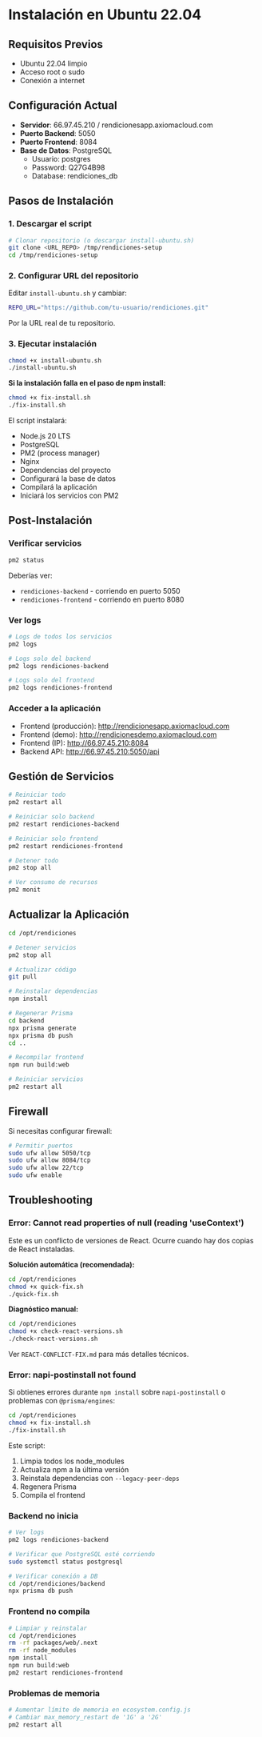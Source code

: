 # Instalación en Ubuntu 22.04

## Requisitos Previos

- Ubuntu 22.04 limpio
- Acceso root o sudo
- Conexión a internet

## Configuración Actual

- **Servidor**: 66.97.45.210 / rendicionesapp.axiomacloud.com
- **Puerto Backend**: 5050
- **Puerto Frontend**: 8084
- **Base de Datos**: PostgreSQL
  - Usuario: postgres
  - Password: Q27G4B98
  - Database: rendiciones_db

## Pasos de Instalación

### 1. Descargar el script

```bash
# Clonar repositorio (o descargar install-ubuntu.sh)
git clone <URL_REPO> /tmp/rendiciones-setup
cd /tmp/rendiciones-setup
```

### 2. Configurar URL del repositorio

Editar `install-ubuntu.sh` y cambiar:
```bash
REPO_URL="https://github.com/tu-usuario/rendiciones.git"
```

Por la URL real de tu repositorio.

### 3. Ejecutar instalación

```bash
chmod +x install-ubuntu.sh
./install-ubuntu.sh
```

**Si la instalación falla en el paso de npm install:**

```bash
chmod +x fix-install.sh
./fix-install.sh
```

El script instalará:
- Node.js 20 LTS
- PostgreSQL
- PM2 (process manager)
- Nginx
- Dependencias del proyecto
- Configurará la base de datos
- Compilará la aplicación
- Iniciará los servicios con PM2

## Post-Instalación

### Verificar servicios

```bash
pm2 status
```

Deberías ver:
- `rendiciones-backend` - corriendo en puerto 5050
- `rendiciones-frontend` - corriendo en puerto 8080

### Ver logs

```bash
# Logs de todos los servicios
pm2 logs

# Logs solo del backend
pm2 logs rendiciones-backend

# Logs solo del frontend
pm2 logs rendiciones-frontend
```

### Acceder a la aplicación

- Frontend (producción): http://rendicionesapp.axiomacloud.com
- Frontend (demo): http://rendicionesdemo.axiomacloud.com
- Frontend (IP): http://66.97.45.210:8084
- Backend API: http://66.97.45.210:5050/api

## Gestión de Servicios

```bash
# Reiniciar todo
pm2 restart all

# Reiniciar solo backend
pm2 restart rendiciones-backend

# Reiniciar solo frontend
pm2 restart rendiciones-frontend

# Detener todo
pm2 stop all

# Ver consumo de recursos
pm2 monit
```

## Actualizar la Aplicación

```bash
cd /opt/rendiciones

# Detener servicios
pm2 stop all

# Actualizar código
git pull

# Reinstalar dependencias
npm install

# Regenerar Prisma
cd backend
npx prisma generate
npx prisma db push
cd ..

# Recompilar frontend
npm run build:web

# Reiniciar servicios
pm2 restart all
```

## Firewall

Si necesitas configurar firewall:

```bash
# Permitir puertos
sudo ufw allow 5050/tcp
sudo ufw allow 8084/tcp
sudo ufw allow 22/tcp
sudo ufw enable
```

## Troubleshooting

### Error: Cannot read properties of null (reading 'useContext')

Este es un conflicto de versiones de React. Ocurre cuando hay dos copias de React instaladas.

**Solución automática (recomendada):**
```bash
cd /opt/rendiciones
chmod +x quick-fix.sh
./quick-fix.sh
```

**Diagnóstico manual:**
```bash
cd /opt/rendiciones
chmod +x check-react-versions.sh
./check-react-versions.sh
```

Ver `REACT-CONFLICT-FIX.md` para más detalles técnicos.

### Error: napi-postinstall not found

Si obtienes errores durante `npm install` sobre `napi-postinstall` o problemas con `@prisma/engines`:

```bash
cd /opt/rendiciones
chmod +x fix-install.sh
./fix-install.sh
```

Este script:
1. Limpia todos los node_modules
2. Actualiza npm a la última versión
3. Reinstala dependencias con `--legacy-peer-deps`
4. Regenera Prisma
5. Compila el frontend

### Backend no inicia

```bash
# Ver logs
pm2 logs rendiciones-backend

# Verificar que PostgreSQL esté corriendo
sudo systemctl status postgresql

# Verificar conexión a DB
cd /opt/rendiciones/backend
npx prisma db push
```

### Frontend no compila

```bash
# Limpiar y reinstalar
cd /opt/rendiciones
rm -rf packages/web/.next
rm -rf node_modules
npm install
npm run build:web
pm2 restart rendiciones-frontend
```

### Problemas de memoria

```bash
# Aumentar límite de memoria en ecosystem.config.js
# Cambiar max_memory_restart de '1G' a '2G'
pm2 restart all
```
